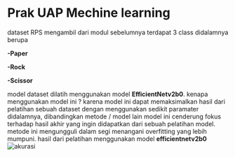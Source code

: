 # Prak UAP Mechine learning 
dataset RPS mengambil dari modul sebelumnya
terdapat 3 class didalamnya berupa 

**-Paper**

**-Rock**

**-Scissor**

model dataset dilatih menggunakan model **EfficientNetv2b0**.
kenapa menggunakan model ini ? 
karena model ini dapat memaksimalkan hasil dari pelatihan sebuah dataset dengan menggunakan sedikit paramater didalamnya, dibandingkan metode / model lain model ini cenderung fokus terhadap hasil akhir yang ingin didapatkan dari sebuah pelatihan model. metode ini mengungguli dalam segi menangani overfitting yang lebih mumpuni.
hasil dari pelatihan menggunakan model **efficientnetv2b0**
![akurasi ](https://github.com/Rakhap/Modul6/assets/108939565/d11914b6-497c-4926-84b9-9afb456e8bed)  
